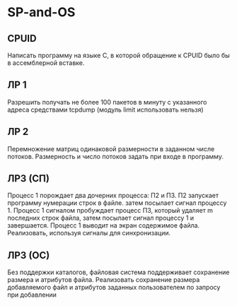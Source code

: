 # SP-and-OS
## CPUID
Написать программу на языке С, в которой обращение к CPUID было бы в ассемблерной вставке.
## ЛР 1
Разрешить получать не более 100 пакетов в минуту с указанного адреса средствами tcpdump (модуль limit использовать нельзя)
## ЛР 2
Перемножение матриц одинаковой размерности в заданном числе потоков. Размерность и число потоков задать при входе в программу.
## ЛР3 (СП)
Процесс 1 порождает два дочерних процесса: П2 и П3. П2 запускает программу нумерации строк в файле. затем посылает сигнал процессу 1. Процесс 1 сигналом
пробуждает процесс П3, который удаляет m последних строк файла, затем посылает сигнал процессу 1 и завершается. Процесс 1 выводит на экран содержимое файла. Реализовать, используя сигналы для синхронизации.
## ЛР3 (ОС)
Без поддержки каталогов, файловая система поддерживает сохранение размера и атрибутов файла. Реализовать сохранение размера добавляемого файл и атрибутов заданных пользователем по запросу при добавлении